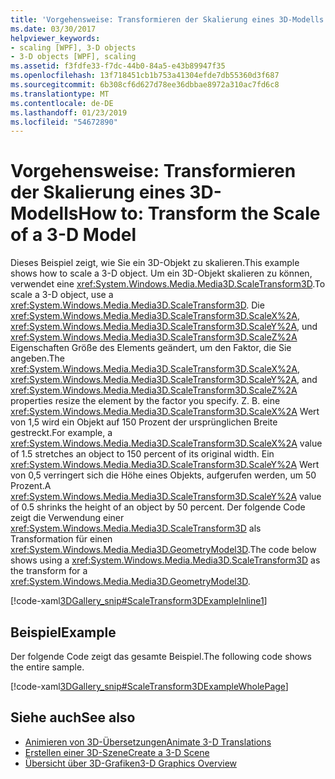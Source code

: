 ```yaml
---
title: 'Vorgehensweise: Transformieren der Skalierung eines 3D-Modells'
ms.date: 03/30/2017
helpviewer_keywords:
- scaling [WPF], 3-D objects
- 3-D objects [WPF], scaling
ms.assetid: f3fdfe33-f7dc-44b0-84a5-e43b89947f35
ms.openlocfilehash: 13f718451cb1b753a41304efde7db55360d3f687
ms.sourcegitcommit: 6b308cf6d627d78ee36dbbae8972a310ac7fd6c8
ms.translationtype: MT
ms.contentlocale: de-DE
ms.lasthandoff: 01/23/2019
ms.locfileid: "54672890"
---
```

# <a name="how-to-transform-the-scale-of-a-3-d-model"></a><span data-ttu-id="2944a-102">Vorgehensweise: Transformieren der Skalierung eines 3D-Modells</span><span class="sxs-lookup"><span data-stu-id="2944a-102">How to: Transform the Scale of a 3-D Model</span></span>
<span data-ttu-id="2944a-103">Dieses Beispiel zeigt, wie Sie ein 3D-Objekt zu skalieren.</span><span class="sxs-lookup"><span data-stu-id="2944a-103">This example shows how to scale a 3-D object.</span></span> <span data-ttu-id="2944a-104">Um ein 3D-Objekt skalieren zu können, verwendet eine <xref:System.Windows.Media.Media3D.ScaleTransform3D>.</span><span class="sxs-lookup"><span data-stu-id="2944a-104">To scale a 3-D object, use a <xref:System.Windows.Media.Media3D.ScaleTransform3D>.</span></span> <span data-ttu-id="2944a-105">Die <xref:System.Windows.Media.Media3D.ScaleTransform3D.ScaleX%2A>, <xref:System.Windows.Media.Media3D.ScaleTransform3D.ScaleY%2A>, und <xref:System.Windows.Media.Media3D.ScaleTransform3D.ScaleZ%2A> Eigenschaften Größe des Elements geändert, um den Faktor, die Sie angeben.</span><span class="sxs-lookup"><span data-stu-id="2944a-105">The <xref:System.Windows.Media.Media3D.ScaleTransform3D.ScaleX%2A>, <xref:System.Windows.Media.Media3D.ScaleTransform3D.ScaleY%2A>, and <xref:System.Windows.Media.Media3D.ScaleTransform3D.ScaleZ%2A> properties resize the element by the factor you specify.</span></span> <span data-ttu-id="2944a-106">Z. B. eine <xref:System.Windows.Media.Media3D.ScaleTransform3D.ScaleX%2A> Wert von 1,5 wird ein Objekt auf 150 Prozent der ursprünglichen Breite gestreckt.</span><span class="sxs-lookup"><span data-stu-id="2944a-106">For example, a <xref:System.Windows.Media.Media3D.ScaleTransform3D.ScaleX%2A> value of 1.5 stretches an object to 150 percent of its original width.</span></span> <span data-ttu-id="2944a-107">Ein <xref:System.Windows.Media.Media3D.ScaleTransform3D.ScaleY%2A> Wert von 0,5 verringert sich die Höhe eines Objekts, aufgerufen werden, um 50 Prozent.</span><span class="sxs-lookup"><span data-stu-id="2944a-107">A <xref:System.Windows.Media.Media3D.ScaleTransform3D.ScaleY%2A> value of 0.5 shrinks the height of an object by 50 percent.</span></span> <span data-ttu-id="2944a-108">Der folgende Code zeigt die Verwendung einer <xref:System.Windows.Media.Media3D.ScaleTransform3D> als Transformation für einen <xref:System.Windows.Media.Media3D.GeometryModel3D>.</span><span class="sxs-lookup"><span data-stu-id="2944a-108">The code below shows using a <xref:System.Windows.Media.Media3D.ScaleTransform3D> as the transform for a <xref:System.Windows.Media.Media3D.GeometryModel3D>.</span></span>  
  
 [!code-xaml[3DGallery_snip#ScaleTransform3DExampleInline1](../../../../samples/snippets/csharp/VS_Snippets_Wpf/3DGallery_snip/CS/ScaleTransform3DExample.xaml#scaletransform3dexampleinline1)]  
  
## <a name="example"></a><span data-ttu-id="2944a-109">Beispiel</span><span class="sxs-lookup"><span data-stu-id="2944a-109">Example</span></span>  
 <span data-ttu-id="2944a-110">Der folgende Code zeigt das gesamte Beispiel.</span><span class="sxs-lookup"><span data-stu-id="2944a-110">The following code shows the entire sample.</span></span>  
  
 [!code-xaml[3DGallery_snip#ScaleTransform3DExampleWholePage](../../../../samples/snippets/csharp/VS_Snippets_Wpf/3DGallery_snip/CS/ScaleTransform3DExample.xaml#scaletransform3dexamplewholepage)]  
  
## <a name="see-also"></a><span data-ttu-id="2944a-111">Siehe auch</span><span class="sxs-lookup"><span data-stu-id="2944a-111">See also</span></span>
- [<span data-ttu-id="2944a-112">Animieren von 3D-Übersetzungen</span><span class="sxs-lookup"><span data-stu-id="2944a-112">Animate 3-D Translations</span></span>](../../../../docs/framework/wpf/graphics-multimedia/how-to-animate-3-d-translations.md)
- [<span data-ttu-id="2944a-113">Erstellen einer 3D-Szene</span><span class="sxs-lookup"><span data-stu-id="2944a-113">Create a 3-D Scene</span></span>](../../../../docs/framework/wpf/graphics-multimedia/how-to-create-a-3-d-scene.md)
- [<span data-ttu-id="2944a-114">Übersicht über 3D-Grafiken</span><span class="sxs-lookup"><span data-stu-id="2944a-114">3-D Graphics Overview</span></span>](../../../../docs/framework/wpf/graphics-multimedia/3-d-graphics-overview.md)
